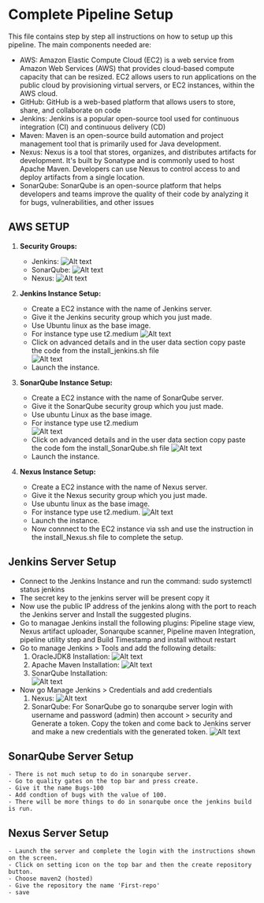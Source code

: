 # Complete Pipeline Setup
This file contains step by step all instructions on how to setup up this pipeline. The main components needed are: 

- AWS: Amazon Elastic Compute Cloud (EC2) is a web service from Amazon Web Services (AWS) that provides cloud-based compute capacity that can be resized. EC2 allows users to run applications on the public cloud by provisioning virtual servers, or EC2 instances, within the AWS cloud. 
- GitHub: GitHub is a web-based platform that allows users to store, share, and collaborate on code
- Jenkins: Jenkins is a popular open-source tool used for continuous integration (CI) and continuous delivery (CD)  
- Maven: Maven is an open-source build automation and project management tool that is primarily used for Java development.
- Nexus: Nexus is a tool that stores, organizes, and distributes artifacts for development. It's built by Sonatype and is commonly used to host Apache Maven. Developers can use Nexus to control access to and deploy artifacts from a single location.
- SonarQube: SonarQube is an open-source platform that helps developers and teams improve the quality of their code by analyzing it for bugs, vulnerabilities, and other issues

## AWS SETUP
1. **Security Groups:**
    - Jenkins: 
        ![Alt text](<image (2).png>)
    - SonarQube:
        ![Alt text](<image (3).png>) 
    - Nexus: 
        ![Alt text](<image (4).png>)

2. **Jenkins Instance Setup:** 
    - Create a EC2 instance with the name of Jenkins server.
    - Give it the Jenkins security group which you just made.
    - Use Ubuntu linux as the base image.
    - For instance type use t2.medium 
    ![Alt text](<image (5).png>)
    - Click on advanced details and in the user data section copy paste the code from the install_jenkins.sh file  
    ![Alt text](<image (6).png>)
    - Launch the instance. 

3. **SonarQube Instance Setup:**
    - Create a EC2 instance with the name of SonarQube server. 
    - Give it the SonarQube security group which you just made. 
    - Use ubuntu Linux as the base image.
    - For instance type use t2.medium  
    ![Alt text](<image (7).png>)
    - Click on advanced details and in the user data section copy paste the code fom the install_SonarQube.sh file
    ![Alt text](<image (8).png>)
    - Launch the instance. 

4. **Nexus Instance Setup:**
     - Create a EC2 instance with the name of Nexus server. 
     - Give it the Nexus security group which you just made. 
     - Use ubuntu linux as the base image. 
     - For instance type use t2.medium. 
     ![Alt text](<image (9).png>)
     - Launch the instance. 
     - Now connnect to the EC2 instance via ssh and use the instruction in the install_Nexus.sh file to complete the setup. 

## Jenkins Server Setup    
- Connect to the Jenkins Instance and run the command: sudo systemctl status jenkins
- The secret key to the jenkins server will be present copy it 
- Now use the public IP address of the jenkins along with the port to reach the Jenkins server and Install the suggested plugins. 
- Go to managae Jenkins install the following plugins: Pipeline stage view, Nexus artifact uploader, Sonarqube scanner, Pipeline maven Integration, pipeline utility step and Build Timestamp and install without restart
- Go to manage Jenkins > Tools and add the following details: 
    1. OracleJDK8 Installation:
        ![Alt text](<image (10).png>)
    2. Apache Maven Installation: 
        ![Alt text](<image (11).png>)
    3. SonarQube Installation:    
        ![Alt text](<image (12).png>)
- Now go Manage Jenkins > Credentials and add credentials
    1. Nexus:
    ![Alt text](<image (13).png>)
    2. SonarQube: For SonarQube go to sonarqube server login with username and password (admin) then account > security and Generate a token. Copy the token and come back to Jenkins server and make a new credentials with the generated token. 
    ![Alt text](<image (14).png>)

## SonarQube Server Setup 
    - There is not much setup to do in sonarqube server. 
    - Go to quality gates on the top bar and press create. 
    - Give it the name Bugs-100 
    - Add condtion of bugs with the value of 100. 
    - There will be more things to do in sonarqube once the jenkins build is run. 

## Nexus Server Setup 
    - Launch the server and complete the login with the instructions shown on the screen. 
    - Click on setting icon on the top bar and then the create repository button. 
    - Choose maven2 (hosted)
    - Give the repository the name 'First-repo'
    - save 
